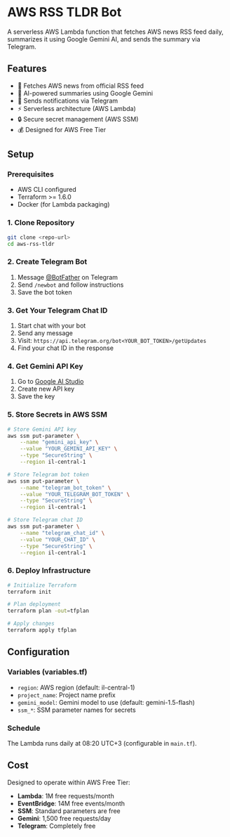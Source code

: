 # AWS RSS TLDR Bot

A serverless AWS Lambda function that fetches AWS news RSS feed daily, summarizes it using Google Gemini AI, and sends the summary via Telegram.

## Features

- 📰 Fetches AWS news from official RSS feed
- 🤖 AI-powered summaries using Google Gemini
- 📱 Sends notifications via Telegram
- ⚡ Serverless architecture (AWS Lambda)
- 🔒 Secure secret management (AWS SSM)
- 💰 Designed for AWS Free Tier

## Setup

### Prerequisites

- AWS CLI configured
- Terraform >= 1.6.0
- Docker (for Lambda packaging)

### 1. Clone Repository

```bash
git clone <repo-url>
cd aws-rss-tldr
```

### 2. Create Telegram Bot

1. Message [@BotFather](https://t.me/botfather) on Telegram
2. Send `/newbot` and follow instructions
3. Save the bot token

### 3. Get Your Telegram Chat ID

1. Start chat with your bot
2. Send any message
3. Visit: `https://api.telegram.org/bot<YOUR_BOT_TOKEN>/getUpdates`
4. Find your chat ID in the response

### 4. Get Gemini API Key

1. Go to [Google AI Studio](https://aistudio.google.com/app/apikey)
2. Create new API key
3. Save the key

### 5. Store Secrets in AWS SSM

```bash
# Store Gemini API key
aws ssm put-parameter \
    --name "gemini_api_key" \
    --value "YOUR_GEMINI_API_KEY" \
    --type "SecureString" \
    --region il-central-1

# Store Telegram bot token
aws ssm put-parameter \
    --name "telegram_bot_token" \
    --value "YOUR_TELEGRAM_BOT_TOKEN" \
    --type "SecureString" \
    --region il-central-1

# Store Telegram chat ID
aws ssm put-parameter \
    --name "telegram_chat_id" \
    --value "YOUR_CHAT_ID" \
    --type "SecureString" \
    --region il-central-1
```

### 6. Deploy Infrastructure

```bash
# Initialize Terraform
terraform init

# Plan deployment
terraform plan -out=tfplan

# Apply changes
terraform apply tfplan
```

## Configuration

### Variables (variables.tf)

- `region`: AWS region (default: il-central-1)
- `project_name`: Project name prefix
- `gemini_model`: Gemini model to use (default: gemini-1.5-flash)
- `ssm_*`: SSM parameter names for secrets

### Schedule

The Lambda runs daily at 08:20 UTC+3 (configurable in `main.tf`).

## Cost

Designed to operate within AWS Free Tier:

- **Lambda**: 1M free requests/month
- **EventBridge**: 14M free events/month  
- **SSM**: Standard parameters are free
- **Gemini**: 1,500 free requests/day
- **Telegram**: Completely free

